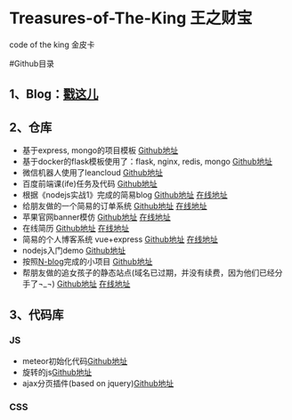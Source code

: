 # Treasures-of-The-King 王之财宝
code of the king 金皮卡

#Github目录

## 1、Blog：[戳这儿](http://www.zhangzirui.com/)

## 2、仓库
* 基于express, mongo的项目模板 [Github地址](https://github.com/ZZR-china/template-express-mongoose)  
* 基于docker的flask模板使用了：flask, nginx, redis, mongo [Github地址](https://github.com/ZZR-china/flask-nginx-redis-mongo-docker)
* 微信机器人使用了leancloud [Github地址](https://github.com/ZZR-china/wechat-robot)
* 百度前端课(ife)任务及代码 [Github地址](https://github.com/ZZR-china/TaskofIfe)
* 根据《nodejs实战1》完成的简易blog [Github地址](https://github.com/ZZR-china/leanup) [在线地址](http://wind.leanapp.cn/)
* 给朋友做的一个简易的订单系统 [Github地址](https://github.com/ZZR-china/qianxun) [在线地址](http://www.zhangzirui.com/qianxun/#!/)
* 苹果官网banner模仿 [Github地址](https://github.com/ZZR-china/appleBannerdemo) [在线地址](http://www.zhangzirui.com/appleBannerdemo/)
* 在线简历 [Github地址](https://github.com/ZZR-china/forkme) [在线地址](http://www.zhangzirui.com/forkme/)
* 简易的个人博客系统 vue+express [Github地址](https://github.com/ZZR-china/simple-blog) [在线地址](http://juejin.leanapp.cn/#!/)
* nodejs入门demo [Github地址](https://github.com/ZZR-china/Node-Introduction-Demo)
* 按照[N-blog](https://github.com/nswbmw/N-blog)完成的小项目 [Github地址](https://github.com/ZZR-china/Node-blog)
* 帮朋友做的追女孩子的静态站点(域名已过期，并没有续费，因为他们已经分手了¬_¬) [Github地址](https://github.com/ZZR-china/WebDesignForAGirl) [在线地址](http://www.yuchenaiwangsai.top/)

## 3、代码库

### JS
* meteor初始化代码[Github地址](https://github.com/ZZR-china/Treasures-of-The-King/tree/master/discovermeteor)
* 旋转的js[Github地址](https://github.com/ZZR-china/Treasures-of-The-King/tree/master/rotate)
* ajax分页插件(based on jquery)[Github地址](https://github.com/ZZR-china/Treasures-of-The-King/tree/master/tableajax)

### CSS

